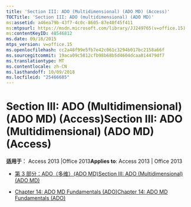 ```yaml
---
title: 'Section III: ADO (Multidimensional) (ADO MD) (Access)'
TOCTitle: 'Section III: ADO (multidimensional) (ADO MD)'
ms:assetid: a46ea79b-43f7-4c0c-8605-87e40f45f411
ms:mtpsurl: https://msdn.microsoft.com/library/JJ249765(v=office.15)
ms:contentKeyID: 48546812
ms.date: 09/18/2015
mtps_version: v=office.15
ms.openlocfilehash: cc2a48f99e5fb7e42c061c3294b017bc2158a66f
ms.sourcegitcommit: 19aca09c5812cfb98b68b5d4604dcaa814479df7
ms.translationtype: MT
ms.contentlocale: zh-CN
ms.lasthandoff: 10/09/2018
ms.locfileid: "25466685"
---
```

# <a name="section-iii-ado-multidimensional-ado-md-access"></a><span data-ttu-id="ca3a9-102">Section III: ADO (Multidimensional) (ADO MD) (Access)</span><span class="sxs-lookup"><span data-stu-id="ca3a9-102">Section III: ADO (Multidimensional) (ADO MD) (Access)</span></span>


<span data-ttu-id="ca3a9-103">**适用于**： Access 2013 |Office 2013</span><span class="sxs-lookup"><span data-stu-id="ca3a9-103">**Applies to**: Access 2013 | Office 2013</span></span>



  - [<span data-ttu-id="ca3a9-104">第 3 部分：ADO（多维）(ADO MD)</span><span class="sxs-lookup"><span data-stu-id="ca3a9-104">Section III: ADO (Multidimensional) (ADO MD)</span></span>](section-iii-ado-multidimensional-ado-md.md)

  - [<span data-ttu-id="ca3a9-105">Chapter 14: ADO MD Fundamentals (ADO)</span><span class="sxs-lookup"><span data-stu-id="ca3a9-105">Chapter 14: ADO MD Fundamentals (ADO)</span></span>](chapter-14-ado-md-fundamentals-ado.md)

